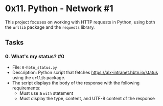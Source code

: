 # 0x11. Python - Network #1

This project focuses on working with HTTP requests in Python, using both the `urllib` package and the `requests` library.

## Tasks

### 0. What's my status? #0

* File: `0-hbtn_status.py`
* Description: Python script that fetches https://alx-intranet.hbtn.io/status using the `urllib` package.
* The script displays the body of the response with the following requirements:
  - Must use a `with` statement
  - Must display the type, content, and UTF-8 content of the response
